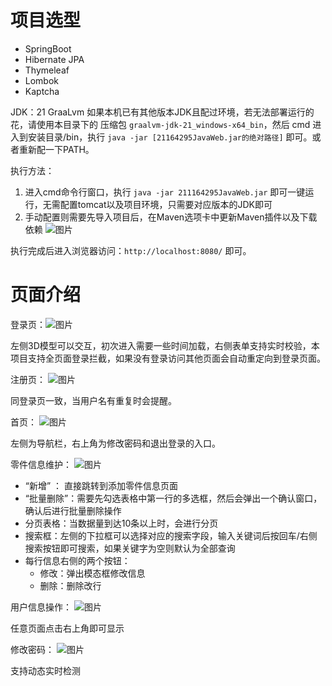 
# 项目选型

- SpringBoot
- Hibernate JPA
- Thymeleaf
- Lombok 
- Kaptcha

JDK：21 GraaLvm 
如果本机已有其他版本JDK且配过环境，若无法部署运行的花，请使用本目录下的 压缩包 `graalvm-jdk-21_windows-x64_bin`，然后 cmd 进入到安装目录/bin，执行 `java -jar [21164295JavaWeb.jar的绝对路径]` 即可。或者重新配一下PATH。


执行方法：
1. 进入cmd命令行窗口，执行 `java -jar 211164295JavaWeb.jar` 即可一键运行，无需配置tomcat以及项目环境，只需要对应版本的JDK即可
2. 手动配置则需要先导入项目后，在Maven选项卡中更新Maven插件以及下载依赖
![图片](https://github.com/edwinaze/JavaWebSemesterHomeWork/assets/53467361/6bcfac4d-e7a8-40ed-98bb-56d162929ed9)


执行完成后进入浏览器访问：`http://localhost:8080/` 即可。
# 页面介绍

登录页：![图片](https://github.com/edwinaze/JavaWebSemesterHomeWork/assets/53467361/bd2affd6-afe6-4c3e-b68b-80153991190e)


左侧3D模型可以交互，初次进入需要一些时间加载，右侧表单支持实时校验，本项目支持全页面登录拦截，如果没有登录访问其他页面会自动重定向到登录页面。

注册页：
![图片](https://github.com/edwinaze/JavaWebSemesterHomeWork/assets/53467361/22c3d184-bdfc-4219-9fae-f4f0e74d55b9)

同登录页一致，当用户名有重复时会提醒。

首页：
![图片](https://github.com/edwinaze/JavaWebSemesterHomeWork/assets/53467361/85deef28-41bd-4d6e-b5f6-8aa218644b01)

左侧为导航栏，右上角为修改密码和退出登录的入口。

零件信息维护：
![图片](https://github.com/edwinaze/JavaWebSemesterHomeWork/assets/53467361/0aba14f5-0bdb-44f2-9f99-9b89caf6da98)

- “新增” ： 直接跳转到添加零件信息页面
- “批量删除”：需要先勾选表格中第一行的多选框，然后会弹出一个确认窗口，确认后进行批量删除操作
- 分页表格：当数据量到达10条以上时，会进行分页
- 搜索框：左侧的下拉框可以选择对应的搜索字段，输入关键词后按回车/右侧搜索按钮即可搜索，如果关键字为空则默认为全部查询
- 每行信息右侧的两个按钮：
	- 修改：弹出模态框修改信息
	- 删除：删除改行

用户信息操作：
![图片](https://github.com/edwinaze/JavaWebSemesterHomeWork/assets/53467361/ea5622b1-2da4-458d-892b-b2a7713c66d2)

任意页面点击右上角即可显示

修改密码：
![图片](https://github.com/edwinaze/JavaWebSemesterHomeWork/assets/53467361/5e7edbcf-0e52-4ffe-96a6-0bc471096ae9)

支持动态实时检测

